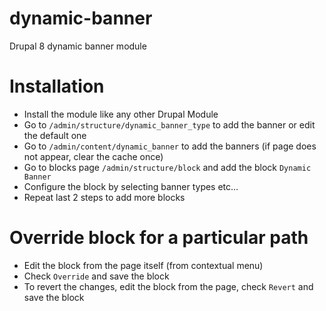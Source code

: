# dynamic-banner
Drupal 8 dynamic banner module

# Installation
-   Install the module like any other Drupal Module
-   Go to `/admin/structure/dynamic_banner_type` to add the banner or edit the default one
-   Go to `/admin/content/dynamic_banner` to add the banners (if page does not appear, clear the cache once)
-   Go to blocks page `/admin/structure/block` and add the block `Dynamic Banner`
-   Configure the block by selecting banner types etc...
-   Repeat last 2 steps to add more blocks   

# Override block for a particular path
-   Edit the block from the page itself (from contextual menu)
-   Check `Override` and save the block
-   To revert the changes, edit the block from the page, check `Revert` and save the block

